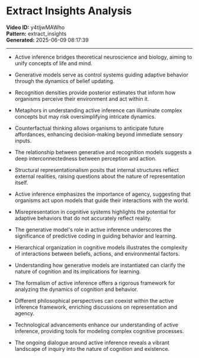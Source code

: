 # Extract Insights Analysis

**Video ID:** y4tljwMAWho  
**Pattern:** extract_insights  
**Generated:** 2025-06-09 08:17:39  

---

- Active inference bridges theoretical neuroscience and biology, aiming to unify concepts of life and mind.

- Generative models serve as control systems guiding adaptive behavior through the dynamics of belief updating.

- Recognition densities provide posterior estimates that inform how organisms perceive their environment and act within it.

- Metaphors in understanding active inference can illuminate complex concepts but may risk oversimplifying intricate dynamics.

- Counterfactual thinking allows organisms to anticipate future affordances, enhancing decision-making beyond immediate sensory inputs.

- The relationship between generative and recognition models suggests a deep interconnectedness between perception and action.

- Structural representationalism posits that internal structures reflect external realities, raising questions about the nature of representation itself.

- Active inference emphasizes the importance of agency, suggesting that organisms act upon models that guide their interactions with the world.

- Misrepresentation in cognitive systems highlights the potential for adaptive behaviors that do not accurately reflect reality.

- The generative model's role in active inference underscores the significance of predictive coding in guiding behavior and learning.

- Hierarchical organization in cognitive models illustrates the complexity of interactions between beliefs, actions, and environmental factors.

- Understanding how generative models are instantiated can clarify the nature of cognition and its implications for learning.

- The formalism of active inference offers a rigorous framework for analyzing the dynamics of cognition and behavior.

- Different philosophical perspectives can coexist within the active inference framework, enriching discussions on representation and agency.

- Technological advancements enhance our understanding of active inference, providing tools for modeling complex cognitive processes.

- The ongoing dialogue around active inference reveals a vibrant landscape of inquiry into the nature of cognition and existence.